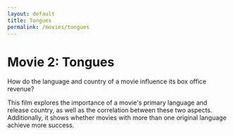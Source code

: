 ```yaml
---
layout: default
title: Tongues
permalink: /movies/tongues
---
```


# Movie 2: Tongues
How do the language and country of a movie influence its box office revenue?

This film explores the importance of a movie's primary language and release country, as well as the correlation between these two aspects. Additionally, it shows whether movies with more than one original language achieve more success.